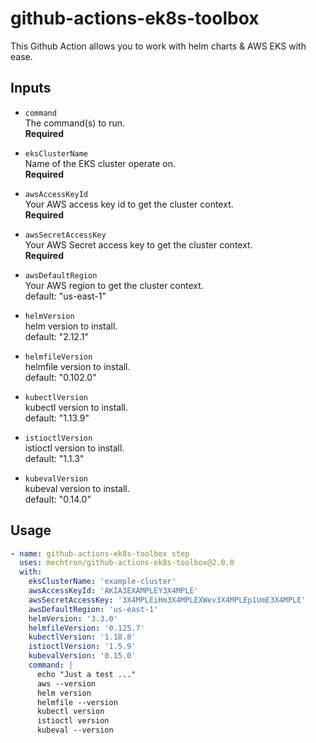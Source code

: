 # github-actions-ek8s-toolbox

This Github Action allows you to work with helm charts & AWS EKS with ease.

## Inputs

- `command`  
  The command(s) to run.  
  **Required**

- `eksClusterName`  
  Name of the EKS cluster operate on.  
  **Required**

- `awsAccessKeyId`  
  Your AWS access key id to get the cluster context.  
  **Required**

- `awsSecretAccessKey`  
  Your AWS Secret access key to get the cluster context.  
  **Required**

- `awsDefaultRegion`  
  Your AWS region to get the cluster context.  
  default: "us-east-1"

- `helmVersion`  
  helm version to install.  
  default: "2.12.1"

- `helmfileVersion`  
  helmfile version to install.  
  default: "0.102.0"

- `kubectlVersion`  
  kubectl version to install.  
  default: "1.13.9"

- `istioctlVersion`  
  istioctl version to install.  
  default: "1.1.3"

- `kubevalVersion`  
  kubeval version to install.  
  default: "0.14.0"

## Usage

```yaml
- name: github-actions-ek8s-toolbox step
  uses: mechtron/github-actions-ek8s-toolbox@2.0.0
  with:
    eksClusterName: 'example-cluster'
    awsAccessKeyId: 'AKIA3EXAMPLEY3X4MPLE'
    awsSecretAccessKey: '3X4MPLEiHm3X4MPLEXWev3X4MPLEp1UmE3X4MPLE'
    awsDefaultRegion: 'us-east-1'
    helmVersion: '3.3.0'
    helmfileVersion: '0.125.7'
    kubectlVersion: '1.18.8'
    istioctlVersion: '1.5.9'
    kubevalVersion: '0.15.0'
    command: |
      echo "Just a test ..."
      aws --version
      helm version
      helmfile --version
      kubectl version
      istioctl version
      kubeval --version
```
